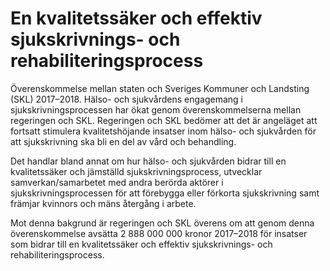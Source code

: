 # En kvalitetssäker och effektiv sjukskrivnings- och rehabiliteringsprocess

Överenskommelse mellan staten och Sveriges Kommuner och Landsting (SKL) 2017–2018. Hälso- och sjukvårdens engagemang i sjukskrivningsprocessen har ökat genom överenskommelserna mellan regeringen och SKL. Regeringen och SKL bedömer att det är angeläget att fortsatt stimulera kvalitetshöjande insatser inom hälso- och sjukvården för att sjukskrivning ska bli en del av vård och behandling.

Det handlar bland annat om hur hälso- och sjukvården bidrar till en kvalitetssäker och jämställd sjukskrivningsprocess, utvecklar samverkan/samarbetet med andra berörda aktörer i sjukskrivningsprocessen för att förebygga eller förkorta sjukskrivning samt främjar kvinnors och mäns återgång i arbete.

Mot denna bakgrund är regeringen och SKL överens om att genom denna överenskommelse avsätta 2 888 000 000 kronor 2017–2018 för insatser som bidrar till en kvalitetssäker och effektiv sjukskrivnings- och rehabiliteringsprocess.
